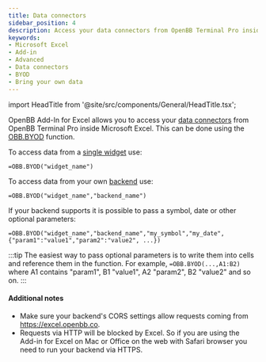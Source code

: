 ```yaml
---
title: Data connectors
sidebar_position: 4
description: Access your data connectors from OpenBB Terminal Pro inside OpenBB Add-in for Excel.
keywords:
- Microsoft Excel
- Add-in
- Advanced
- Data connectors
- BYOD
- Bring your own data
---
```


<!-- markdownlint-disable MD033 -->
import HeadTitle from '@site/src/components/General/HeadTitle.tsx';

<HeadTitle title="Data connectors | OpenBB Add-in for Excel Docs" />

OpenBB Add-In for Excel allows you to access your [data connectors](https://docs.openbb.co/pro/main-menu/data-connectors) from OpenBB Terminal Pro inside Microsoft Excel. This can be done using the [OBB.BYOD](https://docs.openbb.co/excel/reference/byod) function.

To access data from a [single widget](https://docs.openbb.co/pro/main-menu/data-connectors/single-widget) use:

```excel
=OBB.BYOD("widget_name")
```

To access data from your own [backend](https://docs.openbb.co/pro/main-menu/data-connectors/integrate-your-own-backend) use:

```excel
=OBB.BYOD("widget_name","backend_name")
```

If your backend supports it is possible to pass a symbol, date or other optional parameters:

```excel
=OBB.BYOD("widget_name","backend_name","my_symbol","my_date",{"param1":"value1","param2":"value2", ...})
```

:::tip
The easiest way to pass optional parameters is to write them into cells and reference them in the function. For example, `=OBB.BYOD(...,A1:B2)` where A1 contains "param1", B1 "value1", A2 "param2", B2 "value2" and so on.
:::

#### Additional notes

- Make sure your backend's CORS settings allow requests coming from <https://excel.openbb.co>.
- Requests via HTTP will be blocked by Excel. So if you are using the Add-in for Excel on Mac or Office on the web with Safari browser you need to run your backend via HTTPS.
